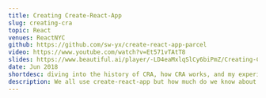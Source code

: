```yaml
---
title: Creating Create-React-App
slug: creating-cra
topic: React
venues: ReactNYC
github: https://github.com/sw-yx/create-react-app-parcel
video: https://www.youtube.com/watch?v=Et571vTAtT8
slides: https://www.beautiful.ai/player/-LD4eaMxlqSlCy6biPmZ/Creating-Create-React-App
date: Jun 2018
shortdesc: diving into the history of CRA, how CRA works, and my experience making create-react-app-parcel
description: We all use create-react-app but how much do we know about how it works internally? In this talk we discuss how I recently dived into the source code for create-react-app to make a fun clone! It looks intimidating but is really not, once you get a hang of how lerna monorepos work and try making one of your own. Watch this and then go make your own create-awesome-app!
---
```

